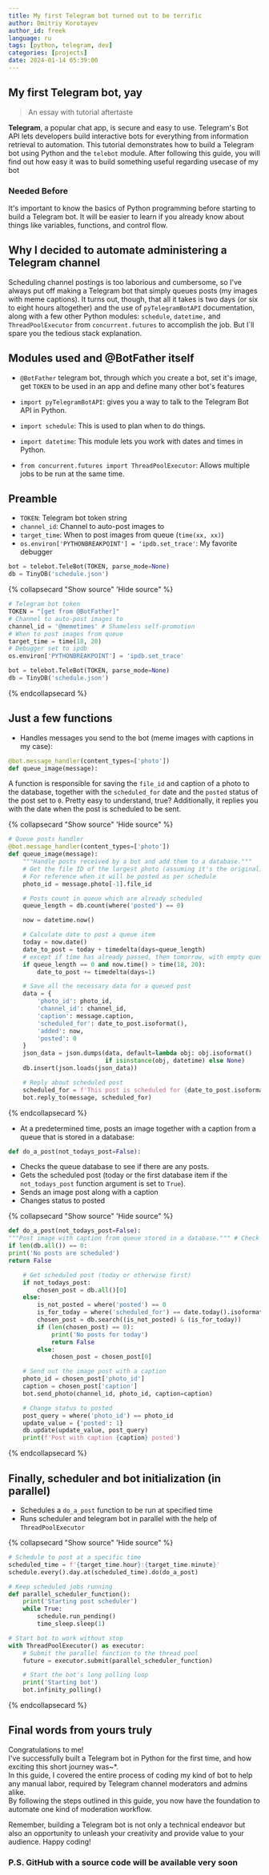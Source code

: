 ```yaml
---
title: My first Telegram bot turned out to be terrific
author: Dmitriy Korotayev
author_id: freek
language: ru
tags: [python, telegram, dev]
categories: [projects]
date: 2024-01-14 05:39:00
---
```


## My first Telegram bot, yay

> An essay with tutorial aftertaste

**Telegram**, a popular chat app, is secure and easy to use. Telegram's Bot
API lets developers build interactive bots for everything from
information retrieval to automation. This tutorial demonstrates how to
build a Telegram bot using Python and the `telebot` module. After
following this guide, you will find out how easy it was to build
something useful regarding usecase of my bot

### Needed Before

It's important to know the basics of Python programming before starting
to build a Telegram bot. It will be easier to learn if you already know
about things like variables, functions, and control flow.

## Why I decided to automate administering a Telegram channel

Scheduling channel postings is too laborious and cumbersome, so I've
always put off making a Telegram bot that simply queues posts (my images
with meme captions). It turns out, though, that all it takes is two days
(or six to eight hours altogether) and the use of `pyTelegramBotAPI`
documentation, along with a few other Python modules: `schedule`,
`datetime,` and `ThreadPoolExecutor` from `concurrent.futures` to
accomplish the job. But I`ll spare you the tedious stack explanation.

## Modules used and @BotFather itself

- `@BotFather` telegram bot, through which you create a bot, set it's
  image, get `TOKEN` to be used in an app and define many other bot's
  features

- `import pyTelegramBotAPI`: gives you a way to talk to the Telegram Bot API in Python.
- `import schedule`: This is used to plan when to do things.
- `import datetime`: This module lets you work with dates and times in Python.
- `from concurrent.futures import ThreadPoolExecutor`: Allows multiple
  jobs to be run at the same time.

## Preamble

- `TOKEN`: Telegram bot token string
- `channel_id`: Channel to auto-post images to
- `target_time`: When to post images from queue (`time(xx, xx)`)
- `os.environ['PYTHONBREAKPOINT'] = 'ipdb.set_trace'`: My favorite
  debugger

```python
bot = telebot.TeleBot(TOKEN, parse_mode=None)
db = TinyDB('schedule.json')
```

{% collapsecard "Show source" 'Hide source" %}

```python
# Telegram bot token
TOKEN = "[get from @BotFather]"
# Channel to auto-post images to
channel_id = '@memetimes' # Shameless self-promotion
# When to post images from queue
target_time = time(18, 20)
# Debugger set to ipdb
os.environ['PYTHONBREAKPOINT'] = 'ipdb.set_trace'

bot = telebot.TeleBot(TOKEN, parse_mode=None)
db = TinyDB('schedule.json')
```

{% endcollapsecard %}

## Just a few functions

- Handles messages you send to the bot (meme images with captions in my case):

```python
@bot.message_handler(content_types=['photo'])
def queue_image(message):
```

A function is responsible for saving the `file_id` and caption of a
photo to the database, together with the `scheduled_for` date and
the `posted` status of the post set to `0`. Pretty easy to understand,
true? Additionally, it replies you with the date when the post is
scheduled to be sent.

{% collapsecard "Show source" 'Hide source" %}

```python
# Queue posts handler
@bot.message_handler(content_types=['photo'])
def queue_image(message):
    """Handle posts received by a bot and add them to a database."""
    # Get the file ID of the largest photo (assuming it's the original)
    # For reference when it will be posted as per schedule
    photo_id = message.photo[-1].file_id

    # Posts count in queue which are already scheduled
    queue_length = db.count(where('posted') == 0)

    now = datetime.now()

    # Calculate date to post a queue item
    today = now.date()
    date_to_post = today + timedelta(days=queue_length)
    # except if time has already passed, then tomorrow, with empty queue
    if queue_length == 0 and now.time() > time(18, 20):
        date_to_post += timedelta(days=1)

    # Save all the necessary data for a queued post
    data = {
        'photo_id': photo_id,
        'channel_id': channel_id,
        'caption': message.caption,
        'scheduled_for': date_to_post.isoformat(),
        'added': now,
        'posted': 0
    }
    json_data = json.dumps(data, default=lambda obj: obj.isoformat()
                           if isinstance(obj, datetime) else None)
    db.insert(json.loads(json_data))

    # Reply about scheduled post
    scheduled_for = f'This post is scheduled for {date_to_post.isoformat()}'
    bot.reply_to(message, scheduled_for)
```

{% endcollapsecard %}

- At a predetermined time, posts an image together with a caption from a
  queue that is stored in a database:

```python
def do_a_post(not_todays_post=False):
```

- Checks the queue database to see if there are any posts.
- Gets the scheduled post (today or the first database item if the
  `not_todays_post` function argument is set to `True`).
- Sends an image post along with a caption
- Changes status to posted

{% collapsecard "Show source" 'Hide source" %}

```python
def do_a_post(not_todays_post=False):
"""Post image with caption from queue stored in a database.""" # Check if there are any posts in queue db
if len(db.all()) == 0:
print('No posts are scheduled')
return False

    # Get scheduled post (today or otherwise first)
    if not_todays_post:
        chosen_post = db.all()[0]
    else:
        is_not_posted = where('posted') == 0
        is_for_today = where('scheduled_for') == date.today().isoformat()
        chosen_post = db.search((is_not_posted) & (is_for_today))
        if (len(chosen_post) == 0):
            print('No posts for today')
            return False
        else:
            chosen_post = chosen_post[0]

    # Send out the image post with a caption
    photo_id = chosen_post['photo_id']
    caption = chosen_post['caption']
    bot.send_photo(channel_id, photo_id, caption=caption)

    # Change status to posted
    post_query = where('photo_id') == photo_id
    update_value = {'posted': 1}
    db.update(update_value, post_query)
    print(f'Post with caption {caption} posted')
```

{% endcollapsecard %}

## Finally, scheduler and bot initialization (in parallel)

- Schedules a `do_a_post` function to be run at specified time
- Runs scheduler and telegram bot in parallel with the help of
  `ThreadPoolExecutor`

{% collapsecard "Show source" 'Hide source" %}

```python
# Schedule to post at a specific time
scheduled_time = f'{target_time.hour}:{target_time.minute}'
schedule.every().day.at(scheduled_time).do(do_a_post)

# Keep scheduled jobs running
def parallel_scheduler_function():
    print('Starting post scheduler')
    while True:
        schedule.run_pending()
        time_sleep.sleep(1)

# Start bot to work without stop
with ThreadPoolExecutor() as executor:
    # Submit the parallel function to the thread pool
    future = executor.submit(parallel_scheduler_function)

    # Start the bot's long polling loop
    print('Starting bot')
    bot.infinity_polling()
```

{% endcollapsecard %}

## Final words from yours truly

Congratulations to me!  
I've successfully built a Telegram bot in Python for the first time,
and how exciting this short journey was~\*.  
In this guide, I covered the entire process of coding my kind of bot to
help any manual labor, required by Telegram channel moderators and
admins alike.  
By following the steps outlined in this guide, you now have the
foundation to automate one kind of moderation workflow.

Remember, building a Telegram bot is not only a technical endeavor but
also an opportunity to unleash your creativity and provide value to your
audience. Happy coding!

### **P.S.** GitHub with a source code will be available very soon
